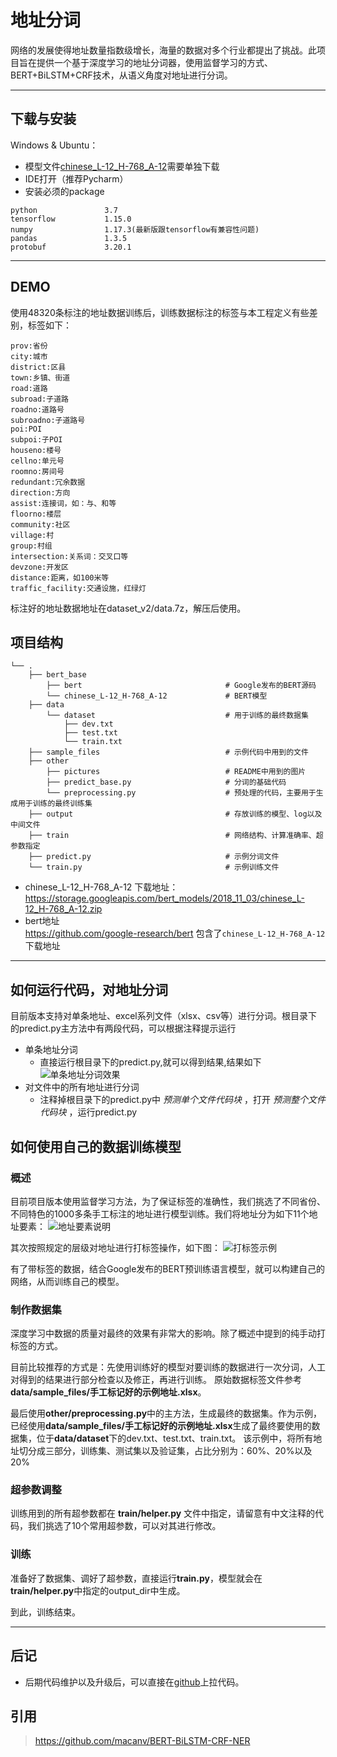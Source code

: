 # 地址分词
网络的发展使得地址数量指数级增长，海量的数据对多个行业都提出了挑战。此项目旨在提供一个基于深度学习的地址分词器，使用监督学习的方式、BERT+BiLSTM+CRF技术，从语义角度对地址进行分词。

---
## 下载与安装
Windows & Ubuntu：
- 模型文件[chinese_L-12_H-768_A-12](https://storage.googleapis.com/bert_models/2018_11_03/chinese_L-12_H-768_A-12.zip)需要单独下载
- IDE打开（推荐Pycharm）
- 安装必须的package
```
python               3.7
tensorflow           1.15.0
numpy                1.17.3(最新版跟tensorflow有兼容性问题)
pandas               1.3.5
protobuf             3.20.1
```
---

## DEMO
使用48320条标注的地址数据训练后，训练数据标注的标签与本工程定义有些差别，标签如下：
```
prov:省份
city:城市
district:区县
town:乡镇、街道
road:道路
subroad:子道路
roadno:道路号
subroadno:子道路号
poi:POI
subpoi:子POI
houseno:楼号
cellno:单元号
roomno:房间号
redundant:冗余数据
direction:方向
assist:连接词，如：与、和等
floorno:楼层
community:社区
village:村
group:村组
intersection:关系词：交叉口等
devzone:开发区
distance:距离，如100米等
traffic_facility:交通设施，红绿灯
```
标注好的地址数据地址在dataset_v2/data.7z，解压后使用。

## 项目结构
```
└── .               
    ├── bert_base                           
        ├── bert                                # Google发布的BERT源码
        └── chinese_L-12_H-768_A-12             # BERT模型
    ├── data
        └── dataset                             # 用于训练的最终数据集
            ├── dev.txt
            ├── test.txt
            └── train.txt
    ├── sample_files                            # 示例代码中用到的文件
    ├── other
        ├── pictures                            # README中用到的图片
        ├── predict_base.py                     # 分词的基础代码
        └── preprocessing.py                    # 预处理的代码，主要用于生成用于训练的最终训练集
    ├── output                                  # 存放训练的模型、log以及中间文件
    ├── train                                   # 网络结构、计算准确率、超参数指定         
    ├── predict.py                              # 示例分词文件
    └── train.py                                # 示例训练文件
```

- chinese_L-12_H-768_A-12 
下载地址：https://storage.googleapis.com/bert_models/2018_11_03/chinese_L-12_H-768_A-12.zip
- bert地址  
https://github.com/google-research/bert 包含了`chinese_L-12_H-768_A-12`下载地址
---

## 如何运行代码，对地址分词
目前版本支持对单条地址、excel系列文件（xlsx、csv等）进行分词。根目录下的predict.py主方法中有两段代码，可以根据注释提示运行
- 单条地址分词
    - 直接运行根目录下的predict.py,就可以得到结果,结果如下
    ![单条地址分词效果](./other/pictures/单条地址分词效果.png)
- 对文件中的所有地址进行分词
    - 注释掉根目录下的predict.py中 *预测单个文件代码块* ，打开 *预测整个文件代码块* ，运行predict.py
## 如何使用自己的数据训练模型
### 概述
目前项目版本使用监督学习方法，为了保证标签的准确性，我们挑选了不同省份、不同特色的1000多条手工标注的地址进行模型训练。我们将地址分为如下11个地址要素：
![地址要素说明](./other/pictures/切分地址要素层级说明.png)

其次按照规定的层级对地址进行打标签操作，如下图：
![打标签示例](./other/pictures/打标签示例.png)

有了带标签的数据，结合Google发布的BERT预训练语言模型，就可以构建自己的网络，从而训练自己的模型。

### 制作数据集
深度学习中数据的质量对最终的效果有非常大的影响。除了概述中提到的纯手动打标签的方式。

目前比较推荐的方式是：先使用训练好的模型对要训练的数据进行一次分词，人工对得到的结果进行部分检查以及修正，再进行训练。
原始数据标签文件参考 **data/sample_files/手工标记好的示例地址.xlsx**。

最后使用**other/preprocessing.py**中的主方法，生成最终的数据集。作为示例，已经使用**data/sample_files/手工标记好的示例地址.xlsx**生成了最终要使用的数据集，位于**data/dataset**下的dev.txt、test.txt、train.txt。
该示例中，将所有地址切分成三部分，训练集、测试集以及验证集，占比分别为：60%、20%以及20%

### 超参数调整
训练用到的所有超参数都在 **train/helper.py** 文件中指定，请留意有中文注释的代码，我们挑选了10个常用超参数，可以对其进行修改。
### 训练
准备好了数据集、调好了超参数，直接运行**train.py**，模型就会在**train/helper.py**中指定的output_dir中生成。

到此，训练结束。

---
## 后记
- 后期代码维护以及升级后，可以直接在[github](https://github.com/SuperMap/address-matching)上拉代码。

## 引用
>https://github.com/macanv/BERT-BiLSTM-CRF-NER